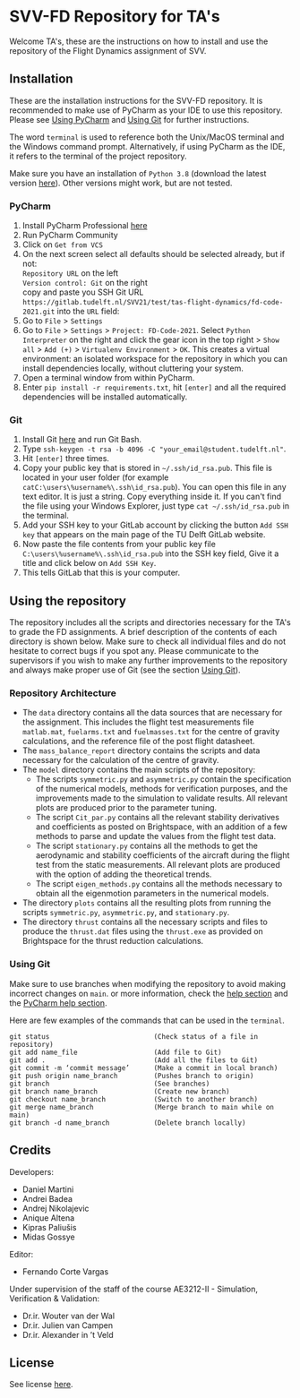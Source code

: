 # SVV-FD Repository for TA's

Welcome TA's, these are the instructions on how to install and use the repository of the Flight Dynamics assignment of SVV.

## Installation

These are the installation instructions for the SVV-FD repository. It is recommended to make use of PyCharm as your IDE to use this repository. Please see [Using PyCharm](#using-pycharm) and [Using Git](#using-git) for further instructions.

The word `terminal` is used to reference both the Unix/MacOS terminal and the Windows command prompt. Alternatively, if using PyCharm as the IDE, it refers to the terminal of the project repository.

Make sure you have an installation of `Python 3.8` (download the latest version [here](https://www.python.org/downloads/)). 
Other versions might work, but are not tested.

### PyCharm

1. Install PyCharm Professional [here](https://www.jetbrains.com/pycharm/download/)
2. Run PyCharm Community
3. Click on `Get from VCS`
4. On the next screen select all defaults should be selected already, but if not:  
  `Repository URL` on the left  
  `Version control: Git` on the right  
   copy and paste you SSH Git URL `https://gitlab.tudelft.nl/SVV21/test/tas-flight-dynamics/fd-code-2021.git` into the `URL` field:
5. Go to `File` > `Settings`
6. Go to `File` > `Settings` > `Project: FD-Code-2021`. Select `Python Interpreter` on the right and click the gear icon in the top right > `Show all` > `Add (+)` > `Virtualenv Environment` > `OK`.
   This creates a virtual environment: an isolated workspace for the repository in which you can install dependencies locally, without cluttering your system.
7. Open a terminal window from within PyCharm.  
8. Enter `pip install -r requirements.txt`, hit `[enter]` and all the required dependencies will be installed automatically.


### Git

1. Install Git [here](https://git-scm.com/downloads) and run Git Bash.
2. Type `ssh-keygen -t rsa -b 4096 -C "your_email@student.tudelft.nl"`.
3. Hit `[enter]` three times.
4. Copy your public key that is stored in `~/.ssh/id_rsa.pub`. This file is located in your user folder (for example `catC:\users\%username%\.ssh\id_rsa.pub`). You can open this file in any text editor. It is just a string. Copy everything inside it. If you can't find the file using your Windows Explorer, just type `cat ~/.ssh/id_rsa.pub` in the terminal.
5. Add your SSH key to your GitLab account by clicking the button `Add SSH key` that appears on the main page of the TU Delft GitLab website.
6. Now paste the file contents from your public key file `C:\users\%username%\.ssh\id_rsa.pub` into the SSH key field, Give it a title and click below on `Add SSH Key`.
7. This tells GitLab that this is your computer.

## Using the repository

The repository includes all the scripts and directories necessary for the TA's to grade the FD assignments. A brief description of the contents of each directory is shown below. Make sure to check all individual files and do not hesitate to correct bugs if you spot any. Please communicate to the supervisors if you wish to make any further improvements to the repository and always make proper use of Git (see the section [Using Git](#using-git)).

### Repository Architecture
* The `data` directory contains all the data sources that are necessary for the assignment. This includes the flight test measurements file `matlab.mat`, `fuelarms.txt` and `fuelmasses.txt` for the centre of gravity calculations, and the reference file of the post flight datasheet.
* The `mass_balance_report` directory contains the scripts and data necessary for the calculation of the centre of gravity.
* The `model` directory contains the main scripts of the repository: 
  * The scripts `symmetric.py` and `asymmetric.py` contain the specification of the numerical models, methods for verification purposes, and the improvements made to the simulation to validate results. All relevant plots are produced prior to the parameter tuning.
  * The script `Cit_par.py` contains all the relevant stability derivatives and coefficients as posted on Brightspace, with an addition of a few methods to parse and update the values from the flight test data.
  * The script `stationary.py` contains all the methods to get the aerodynamic and stability coefficients of the aircraft during the flight test from the static measurements. All relevant plots are produced with the option of adding the theoretical trends.
  * The script `eigen_methods.py` contains all the methods necessary to obtain all the eigenmotion parameters in the numerical models.
* The directory `plots` contains all the resulting plots from running the scripts `symmetric.py`, `asymmetric.py`, and `stationary.py`.
* The directory `thrust` contains all the necessary scripts and files to produce the `thrust.dat` files using the `thrust.exe` as provided on Brightspace for the thrust reduction calculations.
### Using Git

Make sure to use branches when modifying the repository to avoid making incorrect changes on `main`. or more information, check the [help section](https://gitlab.tudelft.nl/help) and the [PyCharm help section](https://www.jetbrains.com/help/pycharm/manage-branches.html).

Here are few examples of the commands that can be used in the `terminal`. 
```
git status                          (Check status of a file in repository)
git add name_file                   (Add file to Git)
git add .                           (Add all the files to Git)
git commit -m ‘commit message’      (Make a commit in local branch)
git push origin name_branch         (Pushes branch to origin)
git branch                          (See branches)
git branch name_branch              (Create new branch)
git checkout name_branch            (Switch to another branch)
git merge name_branch               (Merge branch to main while on main)
git branch -d name_branch           (Delete branch locally)
```

## Credits
Developers:
* Daniel Martini
* Andrei Badea
* Andrej Nikolajevic
* Anique Altena
* Kipras Paliušis
* Midas Gossye

Editor:
* Fernando Corte Vargas

Under supervision of the staff of the course AE3212-II - Simulation, Verification & Validation:
* Dr.ir. Wouter van der Wal
* Dr.ir. Julien van Campen
* Dr.ir. Alexander in ’t Veld

## License

See license [here](license).
